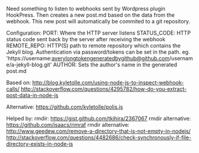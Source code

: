 Need something to listen to webhooks sent by Wordpress plugin HookPress. Then creates a new post.md based on the data from the webhook. This new post will automatically be commited to a git repository.

Configuration:
PORT: Where the HTTP server listens
STATUS_CODE: HTTP status code sent back by the server after receiving the webhook
REMOTE_REPO: HTTP(S) path to remote repository which contains the Jekyll blog. Authentication via password/tokens can be set in the path. eg. 'https://username:averylongtokengeneratedbygithub@github.com/username/a-jekyll-blog.git'
AUTHOR: Sets the author's name in the generated post.md

Based on:
http://blog.kyletolle.com/using-node-js-to-inspect-webhook-calls/
http://stackoverflow.com/questions/4295782/how-do-you-extract-post-data-in-node-js

Alternative:
https://github.com/kyletolle/polis.js

Helped by:
rmdir: https://gist.github.com/tkihira/2367067
rmdir alternative: https://github.com/isaacs/rimraf
rmdir alternative: http://www.geedew.com/remove-a-directory-that-is-not-empty-in-nodejs/
http://stackoverflow.com/questions/4482686/check-synchronously-if-file-directory-exists-in-node-js